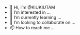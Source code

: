 - 👋 Hi, I’m @KIUKIUTAM
- 👀 I’m interested in ...
- 🌱 I’m currently learning ...
- 💞️ I’m looking to collaborate on ...
- 📫 How to reach me ...

<!---
KIUKIUTAM/KIUKIUTAM is a ✨ special ✨ repository because its `README.md` (this file) appears on your GitHub profile.
You can click the Preview link to take a look at your changes.
--->

